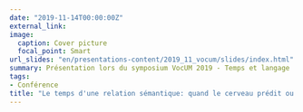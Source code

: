 ```yaml
---
date: "2019-11-14T00:00:00Z"
external_link: 
image:
  caption: Cover picture
  focal_point: Smart
url_slides: "en/presentations-content/2019_11_vocum/slides/index.html"
summary: Présentation lors du symposium VocUM 2019 - Temps et langage
tags:
- Conférence
title: "Le temps d'une relation sémantique: quand le cerveau prédit ou non le mot à venir"
---
```



